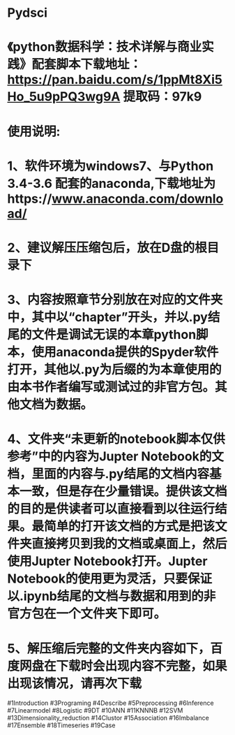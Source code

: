 # Pydsci
# 《python数据科学：技术详解与商业实践》配套脚本下载地址：https://pan.baidu.com/s/1ppMt8Xi5Ho_5u9pPQ3wg9A 提取码：97k9 
# 使用说明:
# 1、软件环境为windows7、与Python 3.4-3.6 配套的anaconda,下载地址为https://www.anaconda.com/download/
# 2、建议解压压缩包后，放在D盘的根目录下
# 3、内容按照章节分别放在对应的文件夹中，其中以“chapter”开头，并以.py结尾的文件是调试无误的本章python脚本，使用anaconda提供的Spyder软件打开，其他以.py为后缀的为本章使用的由本书作者编写或测试过的非官方包。其他文档为数据。
# 4、文件夹“未更新的notebook脚本仅供参考”中的内容为Jupter Notebook的文档，里面的内容与.py结尾的文档内容基本一致，但是存在少量错误。提供该文档的目的是供读者可以直接看到以往运行结果。最简单的打开该文档的方式是把该文件夹直接拷贝到我的文档或桌面上，然后使用Jupter Notebook打开。Jupter Notebook的使用更为灵活，只要保证以.ipynb结尾的文档与数据和用到的非官方包在一个文件夹下即可。
# 5、解压缩后完整的文件夹内容如下，百度网盘在下载时会出现内容不完整，如果出现该情况，请再次下载
#1Introduction
#3Programing
#4Describe
#5Preprocessing
#6Inference
#7Linearmodel
#8Logistic
#9DT
#10ANN
#11KNNNB
#12SVM
#13Dimensionality_reduction
#14Clustor
#15Association
#16Imbalance
#17Ensemble
#18Timeseries
#19Case
